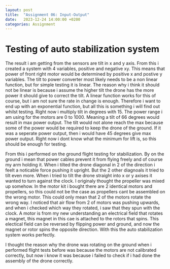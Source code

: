 ```yaml
---
layout: post
title:  "Assignment 06: Input-Output"
date:   2023-12-24 14:00:00 +0200
categories: Assignment
--- 
```



# Testing of auto stabilization system

The result i am getting from the sensors are tilt in x and y axis. From this i created a system with 4 variables, positive and negative xy. This means that power of front right motor would be determined by positive x and postive y variables. The tilt to power converter most likely needs to be a non linear function, but for simple testing it is linear. The reason why i think it should not be linear is because i assume the higher tilt the drone has the more power it should give to correct the tilt. A linear function works for this of course, but i am not sure the rate in change is enough. Therefore i want to end up with an exponential function, but all this is something i will find out whilst testing. Right now i multiply tilt in degrees with 15. The power range i am using for the motors are 0 to 1000. Meaning a tilt of 66 degrees would result in max power output. The tilt would not alone reach the max because some of the power would be required to keep the drone of the ground. If it was a seperate power output, then i would have 45 degrees give max power output. Right now i dont know what the minimum for lift is, so this should be enough for testing.

From this i performed on the ground flight testing for stabilization. By on the ground i mean that power cables prevent it from flying freely and of course my arm holding it. When i tilted the drone diagonal in 2 of the direction i feelt a noticable force pushing it upright. But the 2 other diagnoals it tried to tilt even more. When i tried to tilt the drone straight into x or y axises it wanted to turn against the clock. I originaly thought the propeller was mixed up somehow. In the motor kit i bought there are 2 identical motors and propellers, so this could not be the case as propellers cant be assembled on the wrong motor. This could only mean that 2 of the motors rotate the wrong way. I noticed that air flow from 2 of motors was pushing upwards, and when i checked which way they rotated, i saw that they spun with the clock. A motor is from my new understanding an electrical field that rotates a magnet, this magnet in this cae is attached to the rotors that spins. This electical field can be reversed by flipping power and ground, and now the magnet or rotor spins the opposite direction. With this the auto stabilization system works perfectly. 

I thought the reason why the drone was rotating on the ground when i performed flight tests before was because the motors are not calibrated correctly, but now i know it was because i failed to check if i had done the assembly of the drone correctly. 